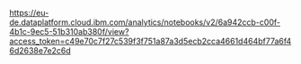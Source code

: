 https://eu-de.dataplatform.cloud.ibm.com/analytics/notebooks/v2/6a942ccb-c00f-4b1c-9ec5-51b310ab380f/view?access_token=c49e70c7f27c539f3f751a87a3d5ecb2cca4661d464bf77a6f46d2638e7e2c6d
